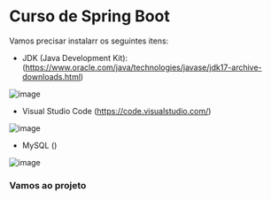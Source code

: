 <h1>Curso de Spring Boot</h1>

<p>Vamos precisar instalarr os seguintes itens: 

- JDK (Java Development Kit):  (https://www.oracle.com/java/technologies/javase/jdk17-archive-downloads.html)

![image](https://user-images.githubusercontent.com/57269883/176292262-07fa140c-edc0-4c95-ae00-84e3fce4ca11.png)

- Visual Studio Code (https://code.visualstudio.com/)

![image](https://user-images.githubusercontent.com/57269883/176293401-8b07b8c1-ec57-4d16-afa7-da33dbc46f0d.png)

- MySQL ()

![image](https://user-images.githubusercontent.com/57269883/176295145-7d036db1-31ae-43bc-a9c3-a7c3dad3ea67.png)


<h3> Vamos ao projeto </h3>


